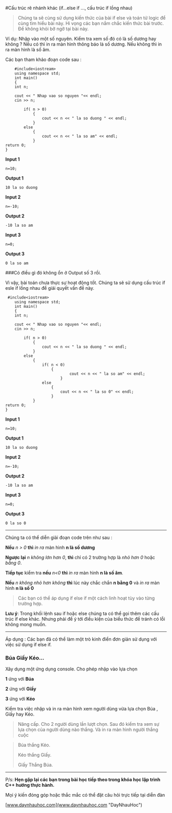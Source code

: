 #Cấu trúc rẽ nhánh khác (if...else if ..., cấu trúc if lồng nhau)

>Chúng ta sẽ cùng sử dụng kiến thức của bài if else và toán tử logic để cùng tìm hiểu bài này.
>Hi vọng các bạn nắm chắc kiến thức bài trước. Để không khỏi bỡ ngỡ tại bài này.

Ví dụ: Nhập vào một số nguyên. Kiểm tra xem số đó có là số dương hay không ? Nếu có thì in ra màn hình thông báo là số dương. Nếu không thì in ra màn hình là số âm.

Các bạn tham khảo đoạn code sau : 
  
    	
    	#include<iostream>
    	using namespace std;
    	int main()
    	{
    	int n;
    	
    	cout << " Nhap vao so nguyen "<< endl;
    	cin >> n;
    	
    		if( n > 0)
    			{
    				cout << n << " la so duong " << endl;
    			}
    		else 
    			{
    				cout << n << " la so am" << endl;
    			}
    return 0;	
	}
    	
**Input 1**

	n=10;

**Output 1**
  	
	10 la so duong


**Input 2**

	n=-10;

**Output 2**
  	
	-10 la so am

**Input 3**

	n=0;

**Output 3**
  	
	0 la so am

###Có điều gì đó không ổn ở Output số 3 rồi.

Vì vậy, bài toán chưa thực sự hoạt động tốt.
Chúng ta sẽ sử dụng cấu trúc if esle if lồng nhau để giải quyết vấn đề này.



	 #include<iostream>
    	using namespace std;
    	int main()
    	{
    	int n;
    	
    	cout << " Nhap vao so nguyen "<< endl;
    	cin >> n;
    	
    		if( n > 0)
    			{
    				cout << n << " la so duong " << endl;
    			}
    		else
    			{
					if( n < 0)
						{
    							cout << n << " la so am" << endl;
    						}
					else	
						{
							cout << n << " la so 0" << endl;	
						}
				}
    return 0;	
	}


**Input 1**

	n=10;

**Output 1**
  	
	10 la so duong


**Input 2**

	n=-10;

**Output 2**
  	
	-10 la so am

**Input 3**

	n=0;

**Output 3**
	
	0 la so 0


----------

Chúng ta có thể diễn giải đoạn code trên như sau : 

**Nếu** *n > 0*  **thì** *in ra* màn hình  **n là số dương**

**Ngược lại** *n không lớn hơn 0*, **thì** chỉ có 2 trường hợp là *nhỏ hơn 0* hoặc *bằng 0*.

**Tiếp tục** kiểm tra **nếu** *n<0* **thì** *in ra* màn hình **n là số âm**. 

**Nếu** *n không nhỏ hơn không* **thì** lúc này chắc chắn **n bằng 0** và *in ra* màn hình **n là số 0**
 

>Các bạn có thể áp dụng if else if một cách linh hoạt tùy vào từng trường hợp.

**Lưu ý**: Trong khối lệnh sau if hoặc else chúng ta có thể gọi thêm các cấu trúc if else khác. Nhưng phải để ý tới điều kiện của biểu thức để tránh có lỗi không mong muốn.


----------

Áp dụng : 
 Các bạn đã có thể làm một trò kinh điển đơn giản sử dụng với việc sử dụng if else if.
### Búa Giấy Kéo...
Xây dụng một ứng dụng console. Cho phép nhập vào lựa chọn 

**1** ứng với **Búa**
 
**2** ứng với **Giấy**

**3** ứng với **Kéo**

Kiểm tra việc nhập và in ra màn hình xem người dùng vừa lựa chọn Búa , Giấy hay Kéo.

> Nâng cấp. Cho 2 người dùng lần lượt chọn. Sau đó kiểm tra xem sự lựa chọn của người dùng nào thắng. Và in ra màn hình người thắng cuộc

> Búa thắng Kéo.
> 
> Kéo thắng Giấy.
> 
> Giấy Thắng Búa.


----------
P/s: **Hẹn gặp lại các bạn trong bài học tiếp theo trong khóa học lập trình C++ hướng thực hành.**


Mọi ý kiến đóng góp hoặc thắc mắc có thể đặt câu hỏi trực tiếp tại diễn đàn 

[www.daynhauhoc.com](www.daynhauhoc.com "DayNhauHoc")
